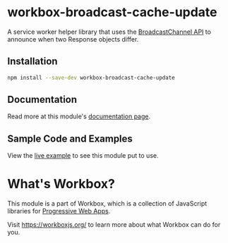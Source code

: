 # workbox-broadcast-cache-update

A service worker helper library that uses the
[BroadcastChannel API](https://developers.google.com/web/updates/2016/09/broadcastchannel)
to announce when two Response objects differ.

## Installation

```sh
npm install --save-dev workbox-broadcast-cache-update
```

## Documentation

Read more at this module's [documentation page](https://workboxjs.org/reference-docs/latest/module-workbox-broadcast-cache-update.html).

## Sample Code and Examples

View the
[live example](https://workboxjs.org/examples/workbox-broadcast-cache-update/)
to see this module put to use.

# What's Workbox?

This module is a part of Workbox, which is a collection of JavaScript libraries
for [Progressive Web Apps](https://developers.google.com/web/progressive-web-apps/).

Visit https://workboxjs.org/ to learn more about what Workbox can do for you.
